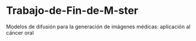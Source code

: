 # Trabajo-de-Fin-de-M-ster
Modelos de difusión para la generación de imágenes médicas: aplicación al cáncer oral
